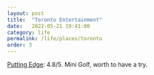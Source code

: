 ```yaml
---
layout: post
title:  "Toronto Entertainment"
date:   2022-05-21 19:41:00
category: life
permalink: /life/places/toronto
order: 3
---
```

[Putting Edge](https://www.puttingedge.com/locations/scarborough/): 4.8/5. Mini Golf, worth to have a try. 